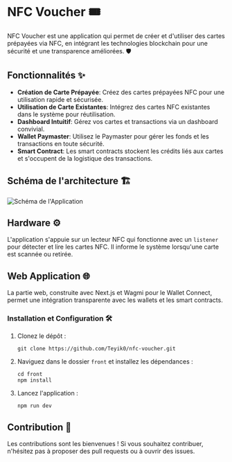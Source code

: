 # NFC Voucher 🎟️

NFC Voucher est une application qui permet de créer et d'utiliser des cartes prépayées via NFC, en intégrant les technologies blockchain pour une sécurité et une transparence améliorées. 🛡️

## Fonctionnalités ✨

- **Création de Carte Prépayée**: Créez des cartes prépayées NFC pour une utilisation rapide et sécurisée.
- **Utilisation de Carte Existantes**: Intégrez des cartes NFC existantes dans le système pour réutilisation.
- **Dashboard Intuitif**: Gérez vos cartes et transactions via un dashboard convivial.
- **Wallet Paymaster**: Utilisez le Paymaster pour gérer les fonds et les transactions en toute sécurité.
- **Smart Contract**: Les smart contracts stockent les crédits liés aux cartes et s'occupent de la logistique des transactions.

## Schéma de l'architecture 🏗️

![Schéma de l'Application](https://cdn.discordapp.com/attachments/1159940054135881750/1225782719817191434/image.png?ex=6622621e&is=660fed1e&hm=5eb832879597f83ee6b0a7f84b73aa24c1a5f87228e9e8b60df73820e477cfbe&)

## Hardware ⚙️

L'application s'appuie sur un lecteur NFC qui fonctionne avec un `listener` pour détecter et lire les cartes NFC. Il informe le système lorsqu'une carte est scannée ou retirée.

## Web Application 🌐

La partie web, construite avec Next.js et Wagmi pour le Wallet Connect, permet une intégration transparente avec les wallets et les smart contracts.

### Installation et Configuration 🛠️

1. Clonez le dépôt :
   ```
   git clone https://github.com/Teyik0/nfc-voucher.git
   ```
2. Naviguez dans le dossier `front` et installez les dépendances :
   ```
   cd front
   npm install
   ```
3. Lancez l'application :
   ```
   npm run dev
   ```

## Contribution 🤝

Les contributions sont les bienvenues ! Si vous souhaitez contribuer, n'hésitez pas à proposer des pull requests ou à ouvrir des issues.
